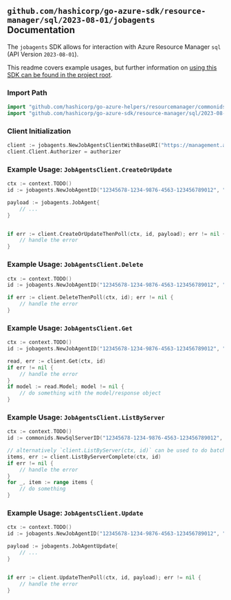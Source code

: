 
## `github.com/hashicorp/go-azure-sdk/resource-manager/sql/2023-08-01/jobagents` Documentation

The `jobagents` SDK allows for interaction with Azure Resource Manager `sql` (API Version `2023-08-01`).

This readme covers example usages, but further information on [using this SDK can be found in the project root](https://github.com/hashicorp/go-azure-sdk/tree/main/docs).

### Import Path

```go
import "github.com/hashicorp/go-azure-helpers/resourcemanager/commonids"
import "github.com/hashicorp/go-azure-sdk/resource-manager/sql/2023-08-01/jobagents"
```


### Client Initialization

```go
client := jobagents.NewJobAgentsClientWithBaseURI("https://management.azure.com")
client.Client.Authorizer = authorizer
```


### Example Usage: `JobAgentsClient.CreateOrUpdate`

```go
ctx := context.TODO()
id := jobagents.NewJobAgentID("12345678-1234-9876-4563-123456789012", "example-resource-group", "serverName", "jobAgentName")

payload := jobagents.JobAgent{
	// ...
}


if err := client.CreateOrUpdateThenPoll(ctx, id, payload); err != nil {
	// handle the error
}
```


### Example Usage: `JobAgentsClient.Delete`

```go
ctx := context.TODO()
id := jobagents.NewJobAgentID("12345678-1234-9876-4563-123456789012", "example-resource-group", "serverName", "jobAgentName")

if err := client.DeleteThenPoll(ctx, id); err != nil {
	// handle the error
}
```


### Example Usage: `JobAgentsClient.Get`

```go
ctx := context.TODO()
id := jobagents.NewJobAgentID("12345678-1234-9876-4563-123456789012", "example-resource-group", "serverName", "jobAgentName")

read, err := client.Get(ctx, id)
if err != nil {
	// handle the error
}
if model := read.Model; model != nil {
	// do something with the model/response object
}
```


### Example Usage: `JobAgentsClient.ListByServer`

```go
ctx := context.TODO()
id := commonids.NewSqlServerID("12345678-1234-9876-4563-123456789012", "example-resource-group", "serverName")

// alternatively `client.ListByServer(ctx, id)` can be used to do batched pagination
items, err := client.ListByServerComplete(ctx, id)
if err != nil {
	// handle the error
}
for _, item := range items {
	// do something
}
```


### Example Usage: `JobAgentsClient.Update`

```go
ctx := context.TODO()
id := jobagents.NewJobAgentID("12345678-1234-9876-4563-123456789012", "example-resource-group", "serverName", "jobAgentName")

payload := jobagents.JobAgentUpdate{
	// ...
}


if err := client.UpdateThenPoll(ctx, id, payload); err != nil {
	// handle the error
}
```
